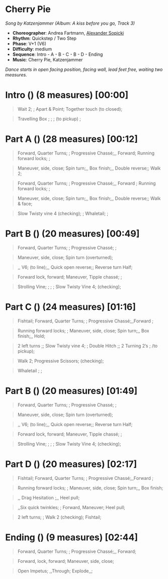 # Cherry Pie
*Song by Katzenjammer (Album: A kiss before you go, Track 3)*

* **Choreographer**: Andrea Fartmann, [Alexander Sopicki](mailto:cuesheets@gmx.net "cuesheets@gmx.net")
* **Rhythm**: Quickstep / Two Step
* **Phase**: V+1 (V6)
* **Difficulty**: medium
* **Sequence**: Intro - A - B - C - B - D - Ending
* **Music**: Cherry Pie, Katzenjammer

*Dance starts in open facing position, facing wall, lead feet free, waiting two measures.*

# Intro () (8 measures) [00:00]

<!-- SQQ; SQQ; SS; SS; SQQ; SS; SQQ; SS;-->

> Wait 2; ; Apart & Point; Together touch (to closed);

<!-- SQQ; SS; SQQ; SS; SQQ; -->

> Travelling Box ; ; ; (to pickup) ;

# Part A () (28 measures) [00:12]

<!--SS; QQS; SQQ; SS; QQQQ; QQS; -->

> Forward, Quarter Turns; ; Progressive Chassé;,, Forward;  Running forward locks; ;

<!--SQQ; SS; SS; QQS; SQQ; SS; -->

> Maneuver, side, close; Spin turn;,, Box finish;,, Double reverse;; Walk 2;

<!--SS; QQS; SQQ; SS; QQQQ; QQS; -->

> Forward, Quarter Turns; ; Progressive Chassé;,, Forward ; Running forward locks; ;

<!--SQQ; SS; SS; QQS; SQQ; SS; -->

> Maneuver, side, close; Spin turn;,, Box finish;,, Double reverse;; Walk & face;

<!-- SS; SS; QQQQ; QQQQ; -->

> Slow Twisty vine 4 (checking); ; Whaletail; ;

# Part B () (20 measures) [00:49]

<!--SS; QQS; SQQ; SS; -->

> Forward, Quarter Turns; ; Progressive Chassé; ;

<!-- SQQ; SS; S -->

> Maneuver, side, close; Spin turn (overturned);

<!-- QQ; SS; QQS; SQQ; SQQ; -->

> ,, V6; (to line);,, Quick open reverse;; Reverse turn Half;

<!-- QQS; SS; QQS; -->

> Forward lock, forward; Maneuver, Tipple chassé; ;

<!-- SS; QQS; SS; QQS; SS; SS; -->

> Strolling Vine; ; ; ; Slow Twisty Vine 4; (checking);

# Part C () (24 measures)  [01:16]

<!-- QQQQ; SS; QQS; SQQ; SS; -->

> Fishtail; Forward, Quarter Turns; ; Progressive Chassé;,,Forward ;

<!-- QQQQ; QQS; SQQ; SS; SS; QQS;  -->

> Running forward locks; ; Maneuver, side, close; Spin turn;,, Box finish;,, Hold;

<!-- SQQ; SQQ; SS; SS; QQS; QQS; QQS; QQS;-->

> 2 left turns ;; Slow Twisty vine 4; ; Double Hitch ;;  2 Turning 2’s ; /to pickup);

<!-- SS; QQS; QQS; -->

>  Walk 2; Progressive Scissors; (checking);

<!-- QQQQ; QQQQ; -->

> Whaletail ; ;

# Part B () (20 measures) [01:49]

<!--SS; QQS; SQQ; SS; -->

> Forward, Quarter Turns; ; Progressive Chassé; ;

<!-- SQQ; SS; S -->

> Maneuver, side, close; Spin turn (overturned);

<!-- QQ; SS; QQS; SQQ; SQQ; -->

> ,, V6; (to line);,, Quick open reverse;; Reverse turn Half;

<!-- QQS; SS; QQS; -->

> Forward lock, forward; Maneuver, Tipple chassé; ;

<!-- SS; QQS; SS; QQS; SS; SS; -->

> Strolling Vine; ; ; ; Slow Twisty Vine 4; (checking);

# Part D () (20 measures) [02:17]

<!--QQQQ; SS; QQS; SQQ; SS; -->

> Fishtail; Forward, Quarter Turns; ; Progressive Chassé;,,Forward ;

<!-- QQQQ; QQS; SQQ; SS; SS; QQ -->

> Running forward locks; ; Maneuver, side, close; Spin turn;,, Box finish;

<!-- S; SS; S -->

>,, Drag Hesitation ;,, Heel pull;

<!-- QQ; QQQQ; SS; SS; -->

> ,,Six quick twinkles; ; Forward, Maneuver; Heel pull;

<!-- SQQ; SQQ; SS; QQQQ; -->

> 2 left turns; ; Walk 2 (checking); Fishtail;


# Ending () (9 measures) [02:44]

<!-- SS; QQS; SQQ; SS; -->

> Forward, Quarter Turns; ; Progressive Chassé;,, Forward;

<!-- QQS; SQQ;  -->

> Forward, lock, forward; Maneuver, side, close;

<!-- SS; SS; S,-; -->

> Open Impetus; ,,Through; Explode,,;
